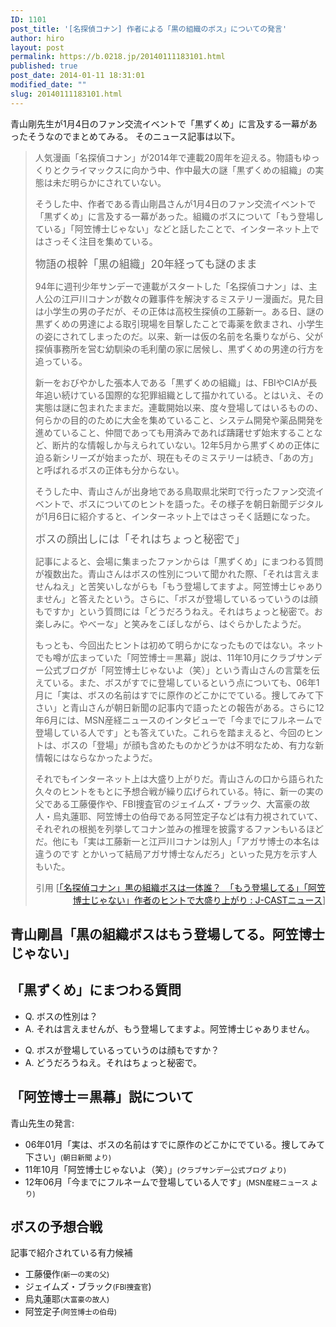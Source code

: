 ```yaml
---
ID: 1101
post_title: '[名探偵コナン] 作者による「黒の組織のボス」についての発言'
author: hiro
layout: post
permalink: https://b.0218.jp/20140111183101.html
published: true
post_date: 2014-01-11 18:31:01
modified_date: ""
slug: 20140111183101.html
---
```

青山剛先生が1月4日のファン交流イベントで「黒ずくめ」に言及する一幕があったそうなのでまとめてみる。
そのニュース記事は以下。
<BLOCKQUOTE><p>人気漫画「名探偵コナン」が2014年で連載20周年を迎える。物語もゆっくりとクライマックスに向かう中、作中最大の謎「黒ずくめの組織」の実態は未だ明らかにされていない。</p>
<p>そうした中、作者である青山剛昌さんが1月4日のファン交流イベントで「黒ずくめ」に言及する一幕があった。組織のボスについて「もう登場している」「阿笠博士じゃない」などと話したことで、インターネット上ではさっそく注目を集めている。</p>
<div class="hide">

<big>物語の根幹「黒の組織」20年経っても謎のまま</big>
<p>94年に週刊少年サンデーで連載がスタートした「名探偵コナン」は、主人公の江戸川コナンが数々の難事件を解決するミステリー漫画だ。見た目は小学生の男の子だが、その正体は高校生探偵の工藤新一。ある日、謎の黒ずくめの男達による取引現場を目撃したことで毒薬を飲まされ、小学生の姿にされてしまったのだ。以来、新一は仮の名前を名乗りながら、父が探偵事務所を営む幼馴染の毛利蘭の家に居候し、黒ずくめの男達の行方を追っている。</p>
<p>新一をおびやかした張本人である「黒ずくめの組織」は、FBIやCIAが長年追い続けている国際的な犯罪組織として描かれている。とはいえ、その実態は謎に包まれたままだ。連載開始以来、度々登場してはいるものの、何らかの目的のために大金を集めていること、システム開発や薬品開発を進めていること、仲間であっても用済みであれば躊躇せず始末することなど、断片的な情報しか与えられていない。12年5月から黒ずくめの正体に迫る新シリーズが始まったが、現在もそのミステリーは続き、「あの方」と呼ばれるボスの正体も分からない。</p>
<p>そうした中、青山さんが出身地である鳥取県北栄町で行ったファン交流イベントで、ボスについてのヒントを語った。その様子を朝日新聞デジタルが1月6日に紹介すると、インターネット上ではさっそく話題になった。</p>

<big>ボスの顔出しには「それはちょっと秘密で」</big>
<p>記事によると、会場に集まったファンからは「黒ずくめ」にまつわる質問が複数出た。青山さんはボスの性別について聞かれた際、「それは言えませんねえ」と苦笑いしながらも「もう登場してますよ。阿笠博士じゃありません」と答えたという。さらに、「ボスが登場しているっていうのは顔もですか」という質問には「どうだろうねえ。それはちょっと秘密で。お楽しみに。やべーな」と笑みをこぼしながら、はぐらかしたようだ。</p>
<p>もっとも、今回出たヒントは初めて明らかになったものではない。ネットでも噂が広まっていた「阿笠博士＝黒幕」説は、11年10月にクラブサンデー公式ブログが「阿笠博士じゃないよ（笑）」という青山さんの言葉を伝えている。また、ボスがすでに登場しているという点についても、06年1月に「実は、ボスの名前はすでに原作のどこかにでている。捜してみて下さい」と青山さんが朝日新聞の記事内で語ったとの報告がある。さらに12年6月には、MSN産経ニュースのインタビューで「今までにフルネームで登場している人です」とも答えていた。これらを踏まえると、今回のヒントは、ボスの「登場」が顔も含めたものかどうかは不明なため、有力な新情報にはならなかったようだ。</p>
<p>それでもインターネット上は大盛り上がりだ。青山さんの口から語られた久々のヒントをもとに予想合戦が繰り広げられている。特に、新一の実の父である工藤優作や、FBI捜査官のジェイムズ・ブラック、大富豪の故人・烏丸蓮耶、阿笠博士の伯母である阿笠定子などは有力視されていて、それぞれの根拠を列挙してコナン並みの推理を披露するファンもいるほどだ。他にも「実は工藤新一と江戸川コナンは別人」「アガサ博士の本名は違うのです とかいって結局アガサ博士なんだろ」といった見方を示す人もいた。</p>
</div>
<div align="right">引用 [<a href="http://www.j-cast.com/2014/01/07193564.html?p=all" target="_blank">「名探偵コナン」黒の組織ボスは一体誰？　「もう登場してる」「阿笠博士じゃない」作者のヒントで大盛り上がり : J-CASTニュース</a>]</div></BLOCKQUOTE>
<!--more-->
<h2>青山剛昌「黒の組織ボスはもう登場してる。阿笠博士じゃない」</h2>
<h2>「黒ずくめ」にまつわる質問</h2>
<ul><li>Q. ボスの性別は？</li>
<li>A. それは言えませんが、もう登場してますよ。阿笠博士じゃありません。</li>
</ul>
<ul><li>Q. ボスが登場しているっていうのは顔もですか？</li>
<li>A. どうだろうねえ。それはちょっと秘密で。</li>
</ul>

<h2>「阿笠博士＝黒幕」説について</h2>
青山先生の発言: 
<ul>
<li>06年01月「実は、ボスの名前はすでに原作のどこかにでている。捜してみて下さい」<small>(朝日新聞 より)</small></li>
<li>11年10月「阿笠博士じゃないよ（笑）」<small>(クラブサンデー公式ブログ より)</small></li>
<li>12年06月「今までにフルネームで登場している人です」<small>(MSN産経ニュース より)</small></li>
</ul>

<h2>ボスの予想合戦</h2>
記事で紹介されている有力候補
<ul>
<li>工藤優作<small>(新一の実の父)</small></li>
<li>ジェイムズ・ブラック<small>(FBI捜査官</small>)</li>
<li>烏丸蓮耶<small>(大富豪の故人)</small></li>
<li>阿笠定子<small>(阿笠博士の伯母)</small></li>
</ul>